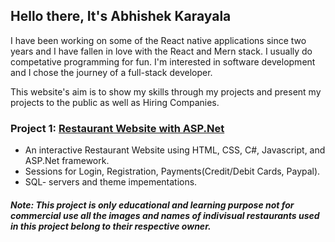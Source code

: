 ## Hello there, It's Abhishek Karayala


I have been working on some of the React native applications since two years and I have fallen in love with the React and Mern stack. I usually do competative programming for fun. I'm interested in software development and I chose the journey of a full-stack developer.

This website's aim is to show my skills through my projects and present my projects to the public as well as Hiring Companies.

### Project 1: [Restaurant Website with ASP.Net](https://github.com/abhishekkarayala187/Restaurant_Website_ASP)

- An interactive Restaurant Website using HTML, CSS, C#, Javascript, and ASP.Net framework. 
- Sessions for Login, Registration, Payments(Credit/Debit Cards, Paypal).
- SQL- servers and theme impementations. 
##### Note: This project is only educational and learning purpose not for commercial use all the images and names of indivisual restaurants used in this project belong to their respective owner.

